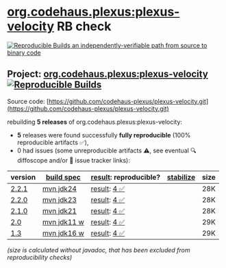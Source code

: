 [org.codehaus.plexus:plexus-velocity](https://central.sonatype.com/artifact/org.codehaus.plexus/plexus-velocity/versions) RB check
=======

[![Reproducible Builds](https://reproducible-builds.org/images/logos/rb.svg) an independently-verifiable path from source to binary code](https://reproducible-builds.org/)

## Project: [org.codehaus.plexus:plexus-velocity](https://central.sonatype.com/artifact/org.codehaus.plexus/plexus-velocity/versions) [![Reproducible Builds](https://img.shields.io/endpoint?url=https://raw.githubusercontent.com/jvm-repo-rebuild/reproducible-central/master/content/org/codehaus/plexus/plexus-velocity/badge.json)](https://github.com/jvm-repo-rebuild/reproducible-central/blob/master/content/org/codehaus/plexus/plexus-velocity/README.md)

Source code: [https://github.com/codehaus-plexus/plexus-velocity.git](https://github.com/codehaus-plexus/plexus-velocity.git)

rebuilding **5 releases** of org.codehaus.plexus:plexus-velocity:
- **5** releases were found successfully **fully reproducible** (100% reproducible artifacts :white_check_mark:),
- 0 had issues (some unreproducible artifacts :warning:, see eventual :mag: diffoscope and/or :memo: issue tracker links):

| version | [build spec](/BUILDSPEC.md) | [result](https://reproducible-builds.org/docs/jvm/): reproducible? | [stabilize](https://github.com/google/oss-rebuild/blob/main/cmd/stabilize/README.md) | size |
| -- | --------- | ------ | ------ | -- |
| [2.2.1](https://central.sonatype.com/artifact/org.codehaus.plexus/plexus-velocity/2.2.1/pom) | [mvn jdk24](plexus-velocity-2.2.1.buildspec) | [result](plexus-velocity-2.2.1.buildinfo): [4 :white_check_mark: ](plexus-velocity-2.2.1.buildcompare) | | 28K |
| [2.2.0](https://central.sonatype.com/artifact/org.codehaus.plexus/plexus-velocity/2.2.0/pom) | [mvn jdk23](plexus-velocity-2.2.0.buildspec) | [result](plexus-velocity-2.2.0.buildinfo): [4 :white_check_mark: ](plexus-velocity-2.2.0.buildcompare) | | 28K |
| [2.1.0](https://central.sonatype.com/artifact/org.codehaus.plexus/plexus-velocity/2.1.0/pom) | [mvn jdk21](plexus-velocity-2.1.0.buildspec) | [result](plexus-velocity-2.1.0.buildinfo): [4 :white_check_mark: ](plexus-velocity-2.1.0.buildcompare) | | 28K |
| [2.0](https://central.sonatype.com/artifact/org.codehaus.plexus/plexus-velocity/2.0/pom) | [mvn jdk11 w](plexus-velocity-2.0.buildspec) | [result](plexus-velocity-2.0.buildinfo): [4 :white_check_mark: ](plexus-velocity-2.0.buildcompare) | | 29K |
| [1.3](https://central.sonatype.com/artifact/org.codehaus.plexus/plexus-velocity/1.3/pom) | [mvn jdk16 w](plexus-velocity-1.3.buildspec) | [result](plexus-velocity-1.3.buildinfo): [4 :white_check_mark: ](plexus-velocity-1.3.buildcompare) | | 29K |

<i>(size is calculated without javadoc, that has been excluded from reproducibility checks)</i>
